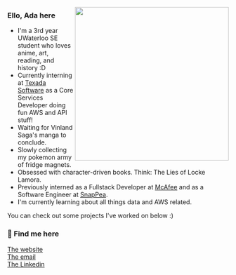 [//]: # (<img align='right' width='350px' src='https://i.imgur.com/hFasB6C.png'>)
<img align='right' width='350px' src='https://i.imgur.com/hFasB6C.png'>

<h3> Ello, Ada here</h3>
<ul>
<li>I'm a 3rd year UWaterloo SE student who loves anime, art, reading, and history :D</li>
<li>Currently interning at <a href="https://texadasoftware.com/">Texada Software</a> as a Core Services Developer doing fun AWS and API stuff!</li>
<li>Waiting for Vinland Saga's manga to conclude.</li>
<li>Slowly collecting my pokemon army of fridge magnets.</li>
<li>Obsessed with character-driven books. Think: The Lies of Locke Lamora.</li>
<li>Previously interned as a Fullstack Developer at <a href="https://www.mcafee.com/en-ca/index.html">McAfee</a> and as a Software Engineer at <a href="https://snappeadesign.com/">SnapPea</a>.</li>
<li>I'm currently learning about all things data and AWS related. </li>
</ul>
You can check out some projects I've worked on below :)

<h3> 🍶 Find me here</h3>
<a href="https://adabingw.github.io/">The website</a><br />
<a href="mailto:abwang@uwaterloo.ca">The email</a><br />
<a href="https://www.linkedin.com/in/adabingw/">The Linkedin</a>
